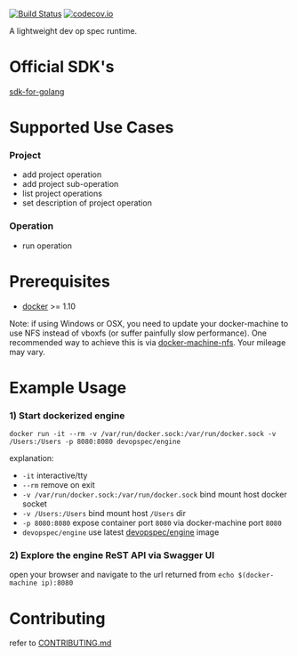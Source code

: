 [![Build Status](https://travis-ci.org/dev-op-spec/engine.svg?branch=master)](https://travis-ci.org/dev-op-spec/engine)
[![codecov.io](https://codecov.io/github/dev-op-spec/engine/coverage.svg?branch=master)](https://codecov.io/github/dev-op-spec/engine?branch=master)

A lightweight dev op spec runtime.

# Official SDK's

[sdk-for-golang](https://github.com/dev-op-spec/sdk-for-golang)

# Supported Use Cases

### Project
- add project operation
- add project sub-operation
- list project operations
- set description of project operation

### Operation
- run operation


# Prerequisites

- [docker](https://github.com/docker/docker) >= 1.10

Note: if using Windows or OSX, you need to update your docker-machine to use NFS instead of vboxfs 
(or suffer painfully slow performance). One recommended way to achieve this is via 
[docker-machine-nfs](https://github.com/adlogix/docker-machine-nfs). 
Your mileage may vary.

# Example Usage

### 1) Start dockerized engine
```SHELL
docker run -it --rm -v /var/run/docker.sock:/var/run/docker.sock -v /Users:/Users -p 8080:8080 devopspec/engine
```
explanation:

- `-it` interactive/tty
- `--rm` remove on exit
- `-v /var/run/docker.sock:/var/run/docker.sock` bind mount host docker socket
- `-v /Users:/Users` bind mount host `/Users` dir
- `-p 8080:8080` expose container port `8080` via docker-machine port `8080`
- `devopspec/engine` use latest [devopspec/engine](https://hub.docker.com/r/devopspec/engine/) image

### 2) Explore the engine ReST API via Swagger UI

open your browser and navigate to the url returned from `echo $(docker-machine ip):8080`


# Contributing

refer to [CONTRIBUTING.md](CONTRIBUTING.md)
